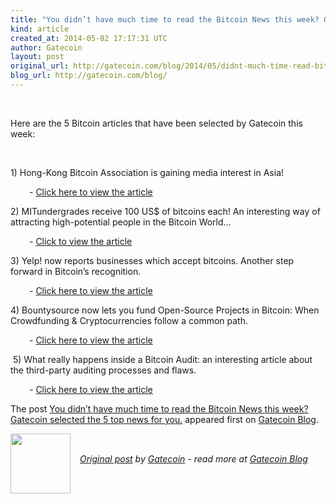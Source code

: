 ```yaml
---
title: "You didn’t have much time to read the Bitcoin News this week? Gatecoin selected the 5 top news for you."
kind: article
created_at: 2014-05-02 17:17:31 UTC
author: Gatecoin
layout: post
original_url: http://gatecoin.com/blog/2014/05/didnt-much-time-read-bitcoin-news-week-gatecoin-selected-5-top-news/?utm_source=rss&amp;utm_medium=rss&amp;utm_campaign=didnt-much-time-read-bitcoin-news-week-gatecoin-selected-5-top-news
blog_url: http://gatecoin.com/blog/
---
```

<br/><p>Here are the 5 Bitcoin articles that have been selected by Gatecoin this week:</p>
<p>&nbsp;</p>
<p>1) Hong-Kong Bitcoin Association is gaining media interest in Asia!</p>
<p style="padding-left: 30px;">- <a title="Hong-Kong Bitcoin Association Views" href="http://asia.nikkei.com/Politics-Economy/Economy/Hong-Kong-plots-a-bitcoin-bounceback" target="_blank">Click here to view the article</a></p>
<p>2) MITundergrades receive 100 US$ of bitcoins each! An interesting way of attracting high-potential people in the Bitcoin World&#8230;</p>
<p style="padding-left: 30px;">- <a title="MIT Bitcoin" href="http://tech.mit.edu/V134/N22/bitcoin.html" target="_blank">Click to view the article</a></p>
<p>3) Yelp! now reports businesses which accept bitcoins. Another step forward in Bitcoin&#8217;s recognition.</p>
<p style="padding-left: 30px;">- <a title="Yelp reports bitcoin businesses" href="http://cointelegraph.com/post/yelp_now_reporting_which_businesses_accept_bitcoin#.U1_L9vl_tRo" target="_blank">Click here to view the article</a></p>
<p>4) Bountysource now lets you fund Open-Source Projects in Bitcoin: When Crowdfunding &amp; Cryptocurrencies follow a common path.</p>
<p style="padding-left: 30px;">- <a title="Bountysource Crowdfunding" href="http://www.coindesk.com/bountysource-now-lets-fund-open-source-projects-bitcoin/" target="_blank">Click here to view the article</a></p>
<p> 5) What really happens inside a Bitcoin Audit: an interesting article about the third-party auditing processes and flaws.</p>
<p style="padding-left: 30px;">- <a title="Audit Processes Bitcoin" href="http://www.coindesk.com/what-happens-inside-bitcoin-audit/" target="_blank">Click here to view the article</a></p>
<p>The post <a rel="nofollow" href="http://gatecoin.com/blog/2014/05/didnt-much-time-read-bitcoin-news-week-gatecoin-selected-5-top-news/">You didn&#8217;t have much time to read the Bitcoin News this week? Gatecoin selected the 5 top news for you.</a> appeared first on <a rel="nofollow" href="http://gatecoin.com/blog">Gatecoin Blog</a>.</p><div class="author">
  <img src="" style="width: 96px; height: 96;">
  <span style="position: absolute; padding: 32px 15px;">
    <i><a href="http://gatecoin.com/blog/2014/05/didnt-much-time-read-bitcoin-news-week-gatecoin-selected-5-top-news/?utm_source=rss&amp;utm_medium=rss&amp;utm_campaign=didnt-much-time-read-bitcoin-news-week-gatecoin-selected-5-top-news">Original post</a> by <a href="http://twitter.com/">Gatecoin</a> - read more at <a href="http://gatecoin.com/blog/">Gatecoin Blog</a></i>
  </span>
</div>

